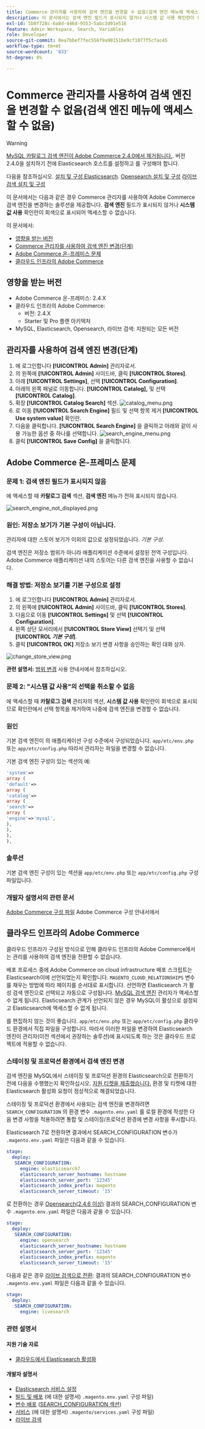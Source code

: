 ```yaml
---
title: Commerce 관리자를 사용하여 검색 엔진을 변경할 수 없음(검색 엔진 메뉴에 액세스할 수 없음)
description: 이 문서에서는 검색 엔진 필드가 표시되지 않거나 시스템 값 사용 확인란이 회색으로 비활성화되어 액세스할 수 없는 경우 Commerce 관리를 사용하여 Adobe Commerce 검색 엔진을 변경하는 방법에 대한 해결 방법을 제공합니다.
exl-id: 5b0f728c-6a8d-446d-9553-5abc3d01e516
feature: Admin Workspace, Search, Variables
role: Developer
source-git-commit: 0ea7bbef7fec556f9a90151be9cf1077f5cfac45
workflow-type: tm+mt
source-wordcount: '833'
ht-degree: 0%

---
```


# Commerce 관리자를 사용하여 검색 엔진을 변경할 수 없음(검색 엔진 메뉴에 액세스할 수 없음)

>[!WARNING]
>
> [MySQL 카탈로그 검색 엔진이 Adobe Commerce 2.4.0에서 제거됩니다.](/help/announcements/adobe-commerce-announcements/mysql-catalog-search-engine-will-be-removed-in-magento-2-4-0.md). 버전 2.4.0을 설치하기 전에 Elasticsearch 호스트를 설정하고 를 구성해야 합니다.
> 
> 다음을 참조하십시오.
> [설치 및 구성 Elasticsearch](https://experienceleague.adobe.com/en/docs/commerce-cloud-service/user-guide/configure/service/elasticsearch).
> [Opensearch 설치 및 구성](https://experienceleague.adobe.com/en/docs/commerce-cloud-service/user-guide/configure/service/opensearch)
> [라이브 검색 설치 및 구성](https://experienceleague.adobe.com/en/docs/commerce-merchant-services/live-search/install)

이 문서에서는 다음과 같은 경우 Commerce 관리자를 사용하여 Adobe Commerce 검색 엔진을 변경하는 솔루션을 제공합니다. **검색 엔진** 필드가 표시되지 않거나 **시스템 값 사용** 확인란이 회색으로 표시되어 액세스할 수 없습니다.

이 문서에서:

* [영향을 받는 버전](#affected-versions)
* [Commerce 관리자를 사용하여 검색 엔진 변경(단계)](#change-search-engine-using-magento-admin-steps)
* [Adobe Commerce 온-프레미스 문제](#magento-commerce-on-premise)
* [클라우드 인프라의 Adobe Commerce](#magento-commerce-cloud)

## 영향을 받는 버전

* Adobe Commerce 온-프레미스: 2.4.X
* 클라우드 인프라의 Adobe Commerce:
   * 버전: 2.4.X
   * Starter 및 Pro 플랜 아키텍처
* MySQL, Elasticsearch, Opensearch, 라이브 검색: 지원되는 모든 버전

## 관리자를 사용하여 검색 엔진 변경(단계)

1. 에 로그인합니다 **[!UICONTROL Admin]** 관리자로서.
1. 의 왼쪽에 **[!UICONTROL Admin]** 사이드바, 클릭 **[!UICONTROL Stores]**.
1. 아래 **[!UICONTROL Settings]**, 선택 **[!UICONTROL Configuration]**.
1. 아래의 왼쪽 패널로 이동합니다. **[!UICONTROL Catalog],** 및 선택 **[!UICONTROL Catalog]**.
1. 확장 **[!UICONTROL Catalog Search]** 섹션.    ![catalog_menu.png](assets/catalog_menu.png)
1. 로 이동 **[!UICONTROL Search Engine]** 필드 및 선택 항목 제거 **[!UICONTROL Use system value]** 확인란.
1. 다음을 클릭합니다. **[!UICONTROL Search Engine]** 을 클릭하고 아래와 같이 사용 가능한 옵션 중 하나를 선택합니다.    ![search_engine_menu.png](assets/search_engine_menu.png)
1. 클릭 **[!UICONTROL Save Config]** 을 클릭합니다.

## Adobe Commerce 온-프레미스 문제

### 문제 1: 검색 엔진 필드가 표시되지 않음

에 액세스할 때 **카탈로그 검색** 섹션, **검색 엔진** 메뉴가 전혀 표시되지 않습니다.

![search_engine_not_displayed.png](assets/search_engine_not_displayed.png)

### 원인: 저장소 보기가 기본 구성이 아닙니다.

관리자에 대한 스토어 보기가 이외의 값으로 설정되었습니다. *기본 구성*.

검색 엔진은 저장소 범위가 아니라 애플리케이션 수준에서 설정된 전역 구성입니다. Adobe Commerce 애플리케이션 내의 스토어는 다른 검색 엔진을 사용할 수 없습니다.

### 해결 방법: 저장소 보기를 기본 구성으로 설정

1. 에 로그인합니다 **[!UICONTROL Admin]** 관리자로서.
1. 의 왼쪽에 **[!UICONTROL Admin]** 사이드바, 클릭 **[!UICONTROL Stores]**.
1. 다음으로 이동 **[!UICONTROL Settings]** 및 선택 **[!UICONTROL Configuration]**.
1. 왼쪽 상단 모서리에서 **[!UICONTROL Store View]** 선택기 및 선택 **[!UICONTROL *기본 구성&#x200B;*]**.
1. 클릭 **[!UICONTROL OK]** 저장소 보기 변경 사항을 승인하는 확인 대화 상자.

![change_store_view.png](assets/change_store_view.png)

**관련 설명서:** [범위 변경](https://experienceleague.adobe.com/docs/commerce-admin/config/scope-change.html#set-the-scope) 사용 안내서에서 참조하십시오.

### 문제 2: &quot;시스템 값 사용&quot;의 선택을 취소할 수 없음

에 액세스할 때 **카탈로그 검색** 관리자의 섹션, **시스템 값 사용** 확인란이 회색으로 표시되므로 확인란에서 선택 항목을 제거하여 나중에 검색 엔진을 변경할 수 없습니다.

### 원인

기본 검색 엔진이 의 애플리케이션 구성 수준에서 구성되었습니다. `app/etc/env.php` 또는 `app/etc/config.php` 따라서 관리자는 파일을 변경할 수 없습니다.

기본 검색 엔진 구성이 있는 섹션의 예:

```php
'system'=>
array (
'default'=>
array (
'catalog'=>
array (
'search'=>
array (
'engine'=>'mysql',
),
),
),
),
```

### 솔루션

기본 검색 엔진 구성이 있는 섹션을 `app/etc/env.php` 또는 `app/etc/config.php` 구성 파일입니다.

### 개발자 설명서의 관련 문서

[Adobe Commerce 구성 파일](https://experienceleague.adobe.com/docs/commerce-operations/configuration-guide/files/deployment-files.html) Adobe Commerce 구성 안내서에서

## 클라우드 인프라의 Adobe Commerce

클라우드 인프라가 구성된 방식으로 인해 클라우드 인프라의 Adobe Commerce에서는 관리를 사용하여 검색 엔진을 전환할 수 없습니다.

배포 프로세스 중에 Adobe Commerce on cloud infrastructure 배포 스크립트는 Elasticsearch이에 선언되었는지 확인합니다. `MAGENTO_CLOUD_RELATIONSHIPS` 변수를 채우는 방법에 따라 페이지를 순서대로 표시합니다. 선언하면 Elasticsearch 가 활성 검색 엔진으로 선택되고 자동으로 구성됩니다. [MySQL 검색 엔진](/help/announcements/adobe-commerce-announcements/mysql-catalog-search-engine-will-be-removed-in-magento-2-4-0.md) 관리자가 액세스할 수 없게 됩니다. Elasticsearch 관계가 선언되지 않은 경우 MySQL이 활성으로 설정되고 Elasticsearch에 액세스할 수 없게 됩니다.

를 편집하지 않는 것이 좋습니다. `app/etc/env.php` 또는 `app/etc/config.php` 클라우드 환경에서 직접 파일을 구성합니다. 따라서 이러한 파일을 변경하여 Elasticsearch 엔진이 관리자(이전 섹션에서 권장하는 솔루션)에 표시되도록 하는 것은 클라우드 프로젝트에 적용할 수 없습니다.

### 스테이징 및 프로덕션 환경에서 검색 엔진 변경

검색 엔진을 MySQL에서 스테이징 및 프로덕션 환경의 Elasticsearch으로 전환하기 전에 다음을 수행했는지 확인하십시오. [지원 티켓을 제출했습니다.](/help/help-center-guide/help-center/magento-help-center-user-guide.md#submit-ticket) 환경 및 티켓에 대한 Elasticsearch 활성화 요청이 정상적으로 해결되었습니다.

스테이징 및 프로덕션 환경에서 사용되는 검색 엔진을 변경하려면 `SEARCH_CONFIGURATION` 의 환경 변수 `.magento.env.yaml` 를 로컬 환경에 작성한 다음 변경 사항을 적용하려면 통합 및 스테이징/프로덕션 환경에 변경 사항을 푸시합니다.

Elasticsearch 7로 전환하면 결과에서 SEARCH\_CONFIGURATION 변수가 `.magento.env.yaml` 파일은 다음과 같을 수 있습니다.

```yaml
stage:
  deploy:
   SEARCH_CONFIGURATION:
     engine: elasticsearch7
     elasticsearch_server_hostname: hostname
     elasticsearch_server_port: '12345'
     elasticsearch_index_prefix: magento
     elasticsearch_server_timeout: '15'
```

로 전환하는 경우 [Opensearch(2.4.6 이상)](https://experienceleague.adobe.com/en/docs/commerce-knowledge-base/kb/troubleshooting/elasticsearch/search-engine-shown-elasticsearch-despite-open-search) 결과의 SEARCH\_CONFIGURATION 변수 `.magento.env.yaml` 파일은 다음과 같을 수 있습니다.

```yaml
stage:
  deploy:
   SEARCH_CONFIGURATION:
     engine: opensearch
     elasticsearch_server_hostname: hostname
     elasticsearch_server_port: '12345'
     elasticsearch_index_prefix: magento
     elasticsearch_server_timeout: '15'
```

다음과 같은 경우 [라이브 검색으로 전환](https://experienceleague.adobe.com/en/docs/commerce-knowledge-base/kb/troubleshooting/miscellaneous/error-opensearch-search-engine-doesnt-exist-falling-back-to-livesearch): 결과의 SEARCH\_CONFIGURATION 변수 `.magento.env.yaml` 파일은 다음과 같을 수 있습니다.

```yaml
stage:
  deploy:
   SEARCH_CONFIGURATION:
     engine: livesearch
```

### 관련 설명서

#### 지원 기술 자료

* [클라우드에서 Elasticsearch 활성화](/help/how-to/general/enable-elasticsearch-on-cloud.md)

#### 개발자 설명서

* [Elasticsearch 서비스 설정](https://experienceleague.adobe.com/docs/commerce-cloud-service/user-guide/configure/service/elasticsearch.html)
* [빌드 및 배포](https://experienceleague.adobe.com/docs/commerce-cloud-service/user-guide/configure/env/configure-env-yaml.html) (에 대한 설명서) `.magento.env.yaml` 구성 파일)
* [변수 배포](https://experienceleague.adobe.com/docs/commerce-cloud-service/user-guide/configure/env/stage/variables-deploy.html) ([SEARCH\_CONFIGURATION 섹션](https://experienceleague.adobe.com/docs/commerce-cloud-service/user-guide/configure/env/stage/variables-deploy.html#search_configuration))
* [서비스](https://experienceleague.adobe.com/docs/commerce-cloud-service/user-guide/configure/service/services-yaml.html) (에 대한 설명서) `.magento/services.yaml` 구성 파일)
* [라이브 검색](https://experienceleague.adobe.com/en/docs/commerce-merchant-services/live-search/overview)
